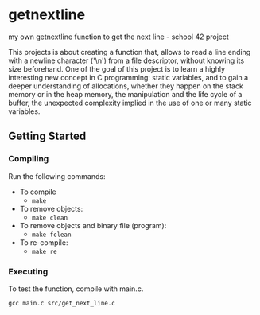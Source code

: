 # getnextline
my own getnextline function to get the next line - school 42 project

This projects is about creating a function that, allows to read a line ending
with a newline character ('\\n') from a file descriptor, without knowing its
size beforehand. One of the goal of this project is to learn a highly
interesting new concept in C programming: static variables, and to gain a deeper
understanding of allocations, whether they happen on the stack memory or in the
heap memory, the manipulation and the life cycle of a buffer, the unexpected
complexity implied in the use of one or many static variables.

## Getting Started

### Compiling

Run the following commands:

* To compile
	- `make`
* To remove objects:
	- `make clean`
* To remove objects and binary file (program):
	- `make fclean`
* To re-compile:
	- `make re`

### Executing

To test the function, compile with main.c.

`gcc main.c src/get_next_line.c`
